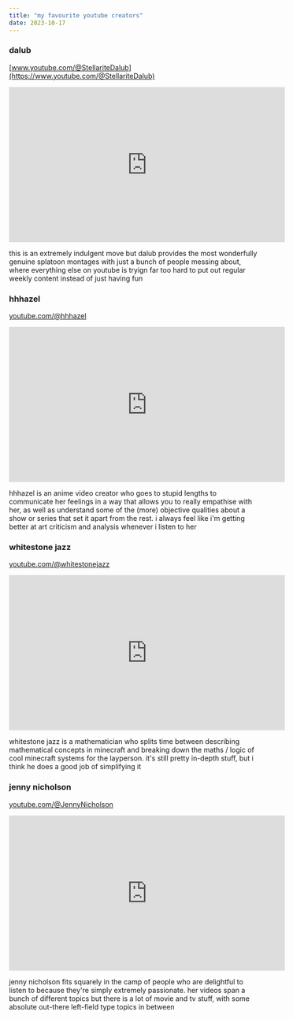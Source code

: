 ```yaml
---
title: "my favourite youtube creators"
date: 2023-10-17
---
```


### dalub
[www.youtube.com/@StellariteDalub](https://www.youtube.com/@StellariteDalub)  
<iframe width="560" height="315" style="padding: 0;" src="https://www.youtube-nocookie.com/embed/NbTLpZLmfI4" title="YouTube video player" frameborder="0" allow="accelerometer; autoplay; clipboard-write; encrypted-media; gyroscope; picture-in-picture; web-share" allowfullscreen></iframe>

this is an extremely indulgent move but dalub provides the most wonderfully genuine splatoon montages with just a bunch of people messing about, where everything else on youtube is tryign far too hard to put out regular weekly content instead of just having fun

### hhhazel  
[youtube.com/@hhhazel](https://www.youtube.com/@hhhazel)  
<iframe width="560" height="315" style="padding: 0;" src="https://www.youtube-nocookie.com/embed/yNidRSwwKSg" title="YouTube video player" frameborder="0" allow="accelerometer; autoplay; clipboard-write; encrypted-media; gyroscope; picture-in-picture; web-share" allowfullscreen></iframe>  

hhhazel is an anime video creator who goes to stupid lengths to communicate her feelings in a way that allows you to really empathise with her, as well as understand some of the (more) objective qualities about a show or series that set it apart from the rest. i always feel like i'm getting better at art criticism and analysis whenever i listen to her

### whitestone jazz  
[youtube.com/@whitestonejazz](https://www.youtube.com/@whitestonejazz)  
<iframe width="560" height="315" style="padding: 0;" src="https://www.youtube-nocookie.com/embed/aWzrjQ2rc3U" title="YouTube video player" frameborder="0" allow="accelerometer; autoplay; clipboard-write; encrypted-media; gyroscope; picture-in-picture; web-share" allowfullscreen></iframe>  

whitestone jazz is a mathematician who splits time between describing mathematical concepts in minecraft and breaking down the maths / logic of cool minecraft systems for the layperson. it's still pretty in-depth stuff, but i think he does a good job of simplifying it

### jenny nicholson  
[youtube.com/@JennyNicholson](https://www.youtube.com/@JennyNicholson)  
<iframe width="560" height="315" style="padding: 0;" src="https://www.youtube-nocookie.com/embed/p4AdFD3E2ok" title="YouTube video player" frameborder="0" allow="accelerometer; autoplay; clipboard-write; encrypted-media; gyroscope; picture-in-picture; web-share" allowfullscreen></iframe>  

jenny nicholson fits squarely in the camp of people who are delightful to listen to because they're simply extremely passionate. her videos span a bunch of different topics but there is a lot of movie and tv stuff, with some absolute out-there left-field type topics in between